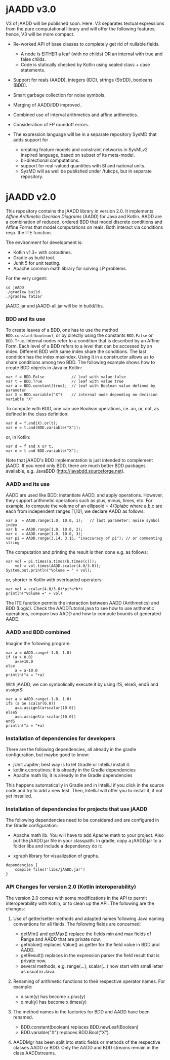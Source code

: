 # jAADD v3.0


V3 of jAADD will be published soon.
Here.
V3 separates textual expressions from the pure computational library and will offer the following features; 
hence, V3 will be more compact. 

- Re-worked API of base classes to completely get rid of nullable fields. 
    + A node is EITHER a leaf (with no childs) OR an internal with true and false childs. 
    + Code is statically checked by Kotlin using sealed class + case statements.
- Support for reals (AADD), integers (IDD), strings (StrDD), booleans (BDD).
- Smart garbage collection for noise symbols. 
- Merging of AADD/IDD improved. 
- Combined use of interval arithmetics and affine arithmetics.
- Consideration of FP roundoff errors. 
    
- The expression language will be in a separate repository SysMD that adds support for
    + creating feature models and constraint networks in SysMLv2 inspired language, based on subset of its meta-model.
    + bi-directional computations. 
    + support for real-valued quantities with SI and national units.
    + SysMD will as well be published under /tukcps, but in separate repository. 


# jAADD v2.0
This repository contains the jAADD library in version 2.0.
It implements *Affine Arithmetic Decision Diagrams* (AADD) for Java and Kotlin.
AADD are a combination of reduced, ordered BDD that model discrete
conditions and Affine Forms that model computations on reals.
Both interact via conditions resp. the ITE function.


The environment for development is:
- Kotlin v1.3+ with coroutines.
- Gradle as build tool.  
- Junit 5 for unit testing.
- Apache common math library for solving LP problems.

For the very urgent:
```
cd jAADD
./gradlew build
./gradlew fatJar
```
jAADD.jar and jAADD-all.jar will be in build/libs.

### BDD and its use

To create leaves of a BDD, one has to use the method `BDD.constant(boolean)`,
or by directly using the constants `BDD.False` or `BDD.True`.
Internal nodes refer to a condition that is described by an Affine Form.
Each level of a BDD refers to a level that can be accessed by an index.
Different BDD with same index share the conditions.
The last condition has the index maxindex.
Using it in a constructor allows us to share conditions among two BDD.
The following example shows how to create BDD objects in Java or Kotlin:
```
var f = BDD.False            // leaf with value false
var t = BDD.True             // leaf with value true
var a = BDD.constant(true);  // leaf with Boolean value defined by parameter
var X = BDD.variable("X")    // internal node depending on decision variable "X"
```
To compute with BDD, one can use Boolean operations, i.e. an, or, not, as defined
in the class definition:  
```
var d = f.and(X).or(t);
var e = t.and(BDD.variable("X"));
```
or, in Kotlin:
```
var d = f and X or t;
var e = t and BDD.variable("X");
```
Note that jAADD's BDD implementation is just intended to complement jAADD. 
If you need only BDD, there are much better BDD packages available, 
e.g. JavaBDD (http://javabdd.sourceforge.net). 

### AADD and its use

AADD are used like BDD: instantiate AADD, and apply operations.
However, they support arithmetic operations such as plus, minus, times, etc.
For example, to compute the volume of an ellipsoid = 4/3*pi*a*b*c where a,b,c are
each from independent ranges [1,10], we declare AADD as follows:
```
var a  = AADD.range(1.0, 10.0, 1);   // last parameter: noise symbol index
var b  = AADD.range(1.0, 10.0, 2);
var c  = AADD.range(1.0, 10.0, 3);
var pi = AADD.range(3.14, 3.15, "inaccuracy of pi"); // or commenting string
```
The computation and printing the result is then done e.g. as follows:
```
var vol = pi.times(a.times(b.times(c)));
    vol = vol.times(AADD.scalar(4.0/3.0));
System.out.println("Volume = " + vol);
```
or, shorter in Kotlin with overloaded operators:
```
var vol = scalar(4.0/3.0)*pi*a*b*c
println("Volume =" + vol)
```

The ITE function permits the interaction between AADD (Arithmetics) and BDD (Logic).
Check the AADDTutorial.java to see how to use arithmetic operations, compare two AADD and
how to compute bounds of generated AADD.

### AADD and BDD combined

Imagine the following program:
```
var a = AADD.range(-1.0, 1.0)
if (a > 0.0)
    a=a+10.0
else
    a = a-10.0
println("a = "+a)
```
With jAADD, we can symbolically execute it by using ifS, elseS, endS and assignS:
```
var a = AADD.range(-1.0, 1.0)
ifS (a Ge scalar(0.0))
    a=a.assignS(a+scalar(10.0))
elseS
    a=a.assignS(a-scalar(10.0))
endS    
println("a = "+a)
```

### Installation of dependencies for developers

There are the following dependencies, all already in the gradle configuration,
but maybe good to know:

* jUnit Jupiter; best way is to let Gradle or IntelliJ install it.
* kotlinx.coroutines; it is already in the Gradle dependencies
* Apache math lib; it is already in the Gradle dependencies

This happens automatically in Gradle and in IntelliJ if you click in the source code and try to add a new test.
Then, IntelliJ will offer you to install it, if not yet installed.


### Installation of dependencies for projects that use jAADD
The following dependencies need to be considered and are configured in the Gradle configuration:

* Apache math lib.
You will have to add Apache math to your project.
Also put the jAADD.jar file in your classpath.
In gradle, copy a jAADD.jar to a folder libs and include a dependency do it:

* xgraph library for visualization of graphs.

```
dependencies {
    compile files('libs/jAADD.jar')
}
```

### API Changes for version 2.0 (Kotlin interoperability)
The version 2.0 comes with some modifications in the API
to permit interoperability with Kotlin, or to clean up the API.
The following are the changes:

1. Use of getter/setter methods and adapted names following Java naming conventions for all fields. The following fields are concerned:

    * getMin() and getMax() replace the fields min and max fields of Range and AADD that are private now.
    * getValue() replaces Value() as getter for the field value in BDD and AADD.
    * getResult() replaces in the expression parser the field result that is private now.
    * several methods, e.g. range(...), scalar(...) now start with small letter as usual in Java.

2. Renaming of arithmetic functions to their respective operator names.
For example:
    * x.sum(y) has become x.plus(y)
    * x.mul(y) has become x.times(y)

3. The method names in the factories for BDD and AADD have been renamed.
    * BDD.constant(boolean) replaces BDD.newLeaf(Boolean)
    * BDD.variable("X") replaces BDD.Bool("X").

4. AADDMgr has been split into static fields or methods of the respective classes AADD or BDD.
Only the AADD and BDD streams remain in the class AADDstreams.

